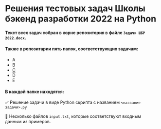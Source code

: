 # Решения тестовых задач Школы бэкенд разработки 2022 на Python

#### Текст всех задач собран в корне репозитория в файле `Задачи ШБР 2022.docx`.

#### Также в репозитарии пять папок, соответствующих задачам:
- A
- B
- [C](C/)
- D
- E

#### В каждой папке находятся:

:white_check_mark: Решение задачи в виде Python скрипта с названием `<название задачи>.py`

:page_facing_up: Несколько файлов `input.txt`, которые соответствуют входным данным из примеров.
